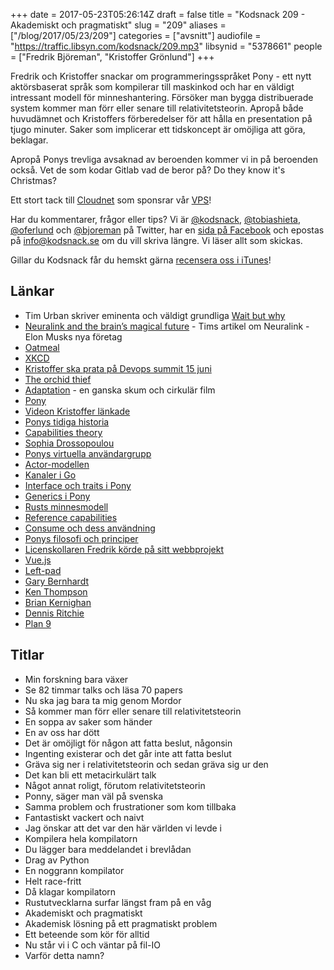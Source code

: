 +++
date = 2017-05-23T05:26:14Z
draft = false
title = "Kodsnack 209 - Akademiskt och pragmatiskt"
slug = "209"
aliases = ["/blog/2017/05/23/209"]
categories = ["avsnitt"]
audiofile = "https://traffic.libsyn.com/kodsnack/209.mp3"
libsynid = "5378661"
people = ["Fredrik Björeman", "Kristoffer Grönlund"]
+++

Fredrik och Kristoffer snackar om programmeringsspråket Pony - ett nytt aktörsbaserat språk som kompilerar till maskinkod och har en väldigt intressant modell för minneshantering. Försöker man bygga distribuerade system kommer man förr eller senare till relativitetsteorin. Apropå både huvudämnet och Kristoffers förberedelser för att hålla en presentation på tjugo minuter. Saker som implicerar ett tidskoncept är omöjliga att göra, beklagar.

Apropå Ponys trevliga avsaknad av beroenden kommer vi in på beroenden också. Vet de som kodar Gitlab vad de beror på? Do they know it's Christmas?

Ett stort tack till [Cloudnet](http://www.cloudnet.se) som sponsrar vår [VPS](http://en.wikipedia.org/wiki/Virtual_private_server)!

Har du kommentarer, frågor eller tips? Vi är [@kodsnack](https://www.twitter.com/kodsnack), [@tobiashieta](https://www.twitter.com/tobiashieta), [@oferlund](https://www.twitter.com/oferlund) och [@bjoreman](https://www.twitter.com/bjoreman) på Twitter, har en [sida på Facebook](https://www.facebook.com/kodsnack) och epostas på [info@kodsnack.se](mailto:info@kodsnack.se) om du vill skriva längre. Vi läser allt som skickas.

Gillar du Kodsnack får du hemskt gärna [recensera oss i iTunes](http://itunes.apple.com/se/podcast/kodsnack/id561631498?l=en)!

## Länkar ##
* Tim Urban skriver eminenta och väldigt grundliga [Wait but why](http://waitbutwhy.com/)
* [Neuralink and the brain’s magical future](http://waitbutwhy.com/2017/04/neuralink.html) - Tims artikel om Neuralink - Elon Musks nya företag
* [Oatmeal](http://theoatmeal.com/)
* [XKCD](https://xkcd.com/)
* [Kristoffer ska prata på Devops summit 15 juni](http://techworld.event.idg.se/event/devops-summit/)
* [The orchid thief](https://en.wikipedia.org/wiki/The_Orchid_Thief)
* [Adaptation](https://en.wikipedia.org/wiki/Adaptation_%28film%29) - en ganska skum och cirkulär film
* [Pony](https://www.ponylang.org/)
* [Videon Kristoffer länkade](https://www.youtube.com/watch?v=R6T8ytKV6dc)
* [Ponys tidiga historia](https://www.ponylang.org/blog/2017/05/an-early-history-of-pony/)
* [Capabilities theory](http://www.doc.ic.ac.uk/~scd/fast-cheap-AGERE.pdf)
* [Sophia Drossopoulou](http://www.imperial.ac.uk/people/s.drossopoulou)
* [Ponys virtuella användargrupp](https://pony.groups.io/g/vug)
* [Actor-modellen](https://en.wikipedia.org/wiki/Actor_model)
* [Kanaler i Go](https://tour.golang.org/concurrency/2)
* [Interface och traits i Pony](https://tutorial.ponylang.org/types/traits-and-interfaces.html)
* [Generics i Pony](https://tutorial.ponylang.org/generics/)
* [Rusts minnesmodell](https://doc.rust-lang.org/reference/memory-model.html)
* [Reference capabilities](https://tutorial.ponylang.org/capabilities/reference-capabilities.html)
* [Consume och dess användning](https://tutorial.ponylang.org/capabilities/consume-and-destructive-read.html)
* [Ponys filosofi och principer](https://www.ponylang.org/discover/#the-pony-philosophy)
* [Licenskollaren Fredrik körde på sitt webbprojekt](https://www.npmjs.com/package/license-checker)
* [Vue.js](https://vuejs.org/)
* [Left-pad](http://left-pad.io/)
* [Gary Bernhardt](https://www.destroyallsoftware.com/screencasts)
* [Ken Thompson](https://en.wikipedia.org/wiki/Ken_Thompson)
* [Brian Kernighan](https://en.wikipedia.org/wiki/Brian_Kernighan)
* [Dennis Ritchie](https://en.wikipedia.org/wiki/Dennis_Ritchie)
* [Plan 9](https://en.wikipedia.org/wiki/Plan_9_from_Bell_Labs)

## Titlar ##
* Min forskning bara växer
* Se 82 timmar talks och läsa 70 papers
* Nu ska jag bara ta mig genom Mordor
* Så kommer man förr eller senare till relativitetsteorin
* En soppa av saker som händer
* En av oss har dött
* Det är omöjligt för någon att fatta beslut, någonsin
* Ingenting existerar och det går inte att fatta beslut
* Gräva sig ner i relativitetsteorin och sedan gräva sig ur den
* Det kan bli ett metacirkulärt talk
* Något annat roligt, förutom relativitetsteorin
* Ponny, säger man väl på svenska
* Samma problem och frustrationer som kom tillbaka
* Fantastiskt vackert och naivt
* Jag önskar att det var den här världen vi levde i
* Kompilera hela kompilatorn
* Du lägger bara meddelandet i brevlådan
* Drag av Python
* En noggrann kompilator
* Helt race-fritt
* Då klagar kompilatorn
* Rustutvecklarna surfar längst fram på en våg
* Akademiskt och pragmatiskt
* Akademisk lösning på ett pragmatiskt problem
* Ett beteende som kör för alltid
* Nu står vi i C och väntar på fil-IO
* Varför detta namn?